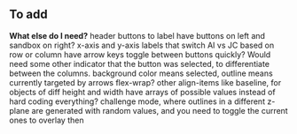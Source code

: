 ## To add

**What else do I need?**
header buttons to label
have buttons on left and sandbox on right?
x-axis and y-axis labels that switch AI vs JC based on row or column
have arrow keys toggle between buttons quickly? Would need some other indicator that the button was selected, to differentiate between the columns.
background color means selected, outline means currently targeted by arrows
flex-wrap? 
other align-items like baseline, for objects of diff height and width
have arrays of possible values instead of hard coding everything?
challenge mode, where outlines in a different z-plane are generated with random values, and you need to toggle the current ones to overlay then